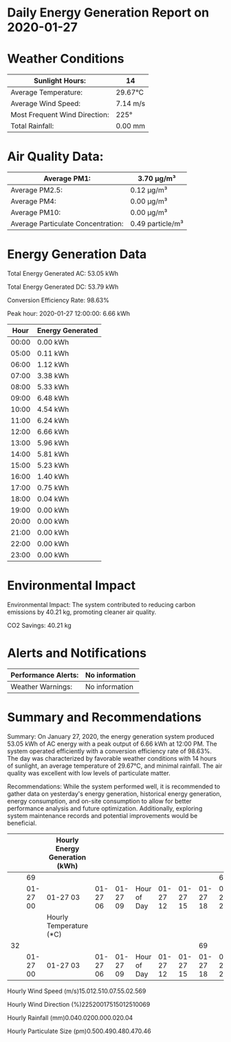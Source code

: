 # Daily Energy Generation Report on 2020-01-27

# Weather Conditions

|Sunlight Hours:|14|
|---|---|
|Average Temperature:|29.67°C|
|Average Wind Speed:|7.14 m/s|
|Most Frequent Wind Direction:|225°|
|Total Rainfall:|0.00 mm|

# Air Quality Data:

|Average PM1:|3.70 μg/m³|
|---|---|
|Average PM2.5:|0.12 μg/m³|
|Average PM4:|0.00 μg/m³|
|Average PM10:|0.00 μg/m³|
|Average Particulate Concentration:|0.49 particle/m³|

# Energy Generation Data

Total Energy Generated AC: 53.05 kWh

Total Energy Generated DC: 53.79 kWh

Conversion Efficiency Rate: 98.63%

Peak hour: 2020-01-27 12:00:00: 6.66 kWh

|Hour|Energy Generated|
|---|---|
|00:00|0.00 kWh|
|05:00|0.11 kWh|
|06:00|1.12 kWh|
|07:00|3.38 kWh|
|08:00|5.33 kWh|
|09:00|6.48 kWh|
|10:00|4.54 kWh|
|11:00|6.24 kWh|
|12:00|6.66 kWh|
|13:00|5.96 kWh|
|14:00|5.81 kWh|
|15:00|5.23 kWh|
|16:00|1.40 kWh|
|17:00|0.75 kWh|
|18:00|0.04 kWh|
|19:00|0.00 kWh|
|20:00|0.00 kWh|
|21:00|0.00 kWh|
|22:00|0.00 kWh|
|23:00|0.00 kWh|

# Environmental Impact

Environmental Impact: The system contributed to reducing carbon emissions by 40.21 kg, promoting cleaner air quality.

CO2 Savings:
40.21 kg

# Alerts and Notifications

|Performance Alerts:|No information|
|---|---|
|Weather Warnings:|No information|

# Summary and Recommendations

Summary: On January 27, 2020, the energy generation system produced 53.05 kWh of AC energy with a peak output of 6.66 kWh at 12:00 PM. The system operated efficiently with a conversion efficiency rate of 98.63%. The day was characterized by favorable weather conditions with 14 hours of sunlight, an average temperature of 29.67°C, and minimal rainfall. The air quality was excellent with low levels of particulate matter.

Recommendations: While the system performed well, it is recommended to gather data on yesterday's energy generation, historical energy generation, energy consumption, and on-site consumption to allow for better performance analysis and future optimization. Additionally, exploring system maintenance records and potential improvements would be beneficial.

| | |Hourly Energy Generation (kWh)| | | | | | | | |
|---|---|---|---|---|---|---|---|---|---|---|
| |69| | | | | | | |69| |
| |01-27 00|01-27 03|01-27 06|01-27 09|Hour of Day|01-27 12|01-27 15|01-27 18|01-27 21|01-28|
| | |Hourly Temperature (*C)| | | | | | | | |
|32| | | | | | | |69| | |
| |01-27 00|01-27 03|01-27 06|01-27 09|Hour of Day|01-27 12|01-27 15|01-27 18|01-27 21|01-28|

Hourly Wind Speed (m/s)15.012.510.07.55.02.569

Hourly Wind Direction (%)22520017515012510069

Hourly Rainfall (mm)0.040.0200.000.020.04

Hourly Particulate Size (pm)0.500.490.480.470.46